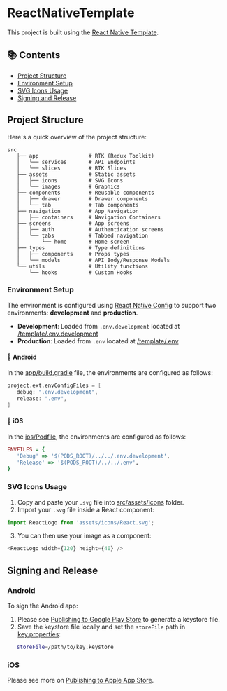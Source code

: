# ReactNativeTemplate

This project is built using the [React Native Template](https://github.com/kyaw-moe-naing/react-native-template.git).

## 📚 Contents

- [Project Structure](#project-structure)
- [Environment Setup](#environment-setup)
- [SVG Icons Usage](#svg-icons-usage)
- [Signing and Release](#signing-and-release)

## Project Structure

Here's a quick overview of the project structure:

```plaintext
src
   ├── app                # RTK (Redux Toolkit)
   │   └── services       # API Endpoints
   │   └── slices         # RTK Slices
   ├── assets             # Static assets
   │   ├── icons          # SVG Icons
   │   └── images         # Graphics
   ├── components         # Reusable components
   │   ├── drawer         # Drawer components
   │   └── tab            # Tab components
   ├── navigation         # App Navigation
   │   ├── containers     # Navigation Containers
   ├── screens            # App screens
   │   ├── auth           # Authentication screens
   │   └── tabs           # Tabbed navigation
   │       └── home       # Home screen
   ├── types              # Type definitions
   │   ├── components     # Props types
   │   └── models         # API Body/Response Models
   └── utils              # Utility functions
       └── hooks          # Custom Hooks
```

### Environment Setup

The environment is configured using [React Native Config](https://www.npmjs.com/package/react-native-config) to support two environments: **development** and **production**.

- **Development**: Loaded from `.env.development` located at [/template/.env.development](./template/.env.development)
- **Production**: Loaded from `.env` located at [/template/.env](./template/.env)

#### 📱 Android

In the [app/build.gradle](/android/app/build.gradle) file, the environments are configured as follows:

```groovy
project.ext.envConfigFiles = [
   debug: ".env.development",
   release: ".env",
]
```

#### 🍏 iOS

In the [ios/Podfile](/ios/Podfile), the environments are configured as follows:

```ruby
ENVFILES = {
   'Debug' => '$(PODS_ROOT)/../../.env.development',
   'Release' => '$(PODS_ROOT)/../../.env',
}
```

### SVG Icons Usage

1. Copy and paste your `.svg` file into [src/assets/icons](/template/src/assets/icons/) folder.
2. Import your `.svg` file inside a React component:

```typescript
import ReactLogo from 'assets/icons/React.svg';
```

3. You can then use your image as a component:

```typescript
<ReactLogo width={120} height={40} />
```

## Signing and Release

### Android

To sign the Android app:

1. Please see [Publishing to Google Play Store](https://reactnative.dev/docs/signed-apk-android) to generate a keystore file.
2. Save the keystore file locally and set the `storeFile` path in [key.properties](/android/key.properties):

```bash
   storeFile=/path/to/key.keystore
```

### iOS

Please see more on [Publishing to Apple App Store](https://reactnative.dev/docs/publishing-to-app-store).
